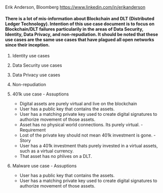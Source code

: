 
Erik Anderson, Bloomberg  https://www.linkedin.com/in/erikanderson

#### There is a lot of mis-information about Blockchain and DLT (Distributed Ledger Technology). Intention of this use case document is to focus on Blockchain/DLT failures particularily in the areas of Data Security, Identity, Data Privacy, and non-repudiation. It should be noted that these use cases are the same use cases that have plagued all open networks since their inception.

1. Identity use cases

2. Data Security use cases

3. Data Privacy use cases

4. Non-repudiation
  1. 401k use case
    - Assuptions
      - Digital assets are purely virtual and live on the blockchain
      - User has a public key that contains the assets.
      - User has a matching private key used to create digital signatures to authorize movement of those assets.
      - Asset has no physical world connections. Its purely virtual.
    - Requirement
      - Lost of the private key should not mean 401k investment is gone.
    - Story
      - User has a 401k investment thats purely invested in a virtual assets, such as a virtual currency.
      - That asset has no phlives on a DLT.
  2. Malware use case
    - Assuptions
      - User has a public key that contains the assets.
      - User has a matching private key used to create digital signatures to authorize movement of those assets.
    



